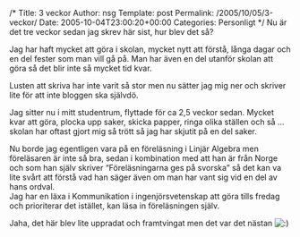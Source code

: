 /*
 Title: 3 veckor
 Author: nsg
 Template: post
 Permalink: /2005/10/05/3-veckor/
 Date: 2005-10-04T23:00:20+00:00
 Categories: Personligt
*/
Nu är det tre veckor sedan jag skrev här sist, hur blev det så?

Jag har haft mycket att göra i skolan, mycket nytt att förstå, långa dagar och en del fester som man vill gå på. Man har även en del utanför skolan att göra så det blir inte så mycket tid kvar.

Lusten att skriva har inte varit så stor men nu sätter jag mig ner och skriver lite för att inte bloggen ska självdö.

Jag sitter nu i mitt studentrum, flyttade för ca 2,5 veckor sedan. Mycket kvar att göra, plocka upp saker, skicka papper, ringa olika ställen och så &#8230; skolan har oftast gjort mig så trött så jag har skjutit på en del saker.

Nu borde jag egentligen vara på en föreläsning i Linjär Algebra men föreläsaren är inte så bra, sedan i kombination med att han är från Norge och som han själv skriver &#8220;Föreläsningarna ges på svorska&#8221; så det kan va lite svårt att förstå vad han säger även om man har vant sig vid en del av hans ordval.  
Jag har en läxa i Kommunikation i ingenjörsvetenskap att göra tills fredag och prioriterar det istället, kan läsa in föreläsningen själv.

Jaha, det här blev lite uppradat och framtvingat men det var det nästan <img src="http://nsg.cc/wp-includes/images/smilies/icon_smile.gif" alt=":)" class="wp-smiley" /> 

<small></small>